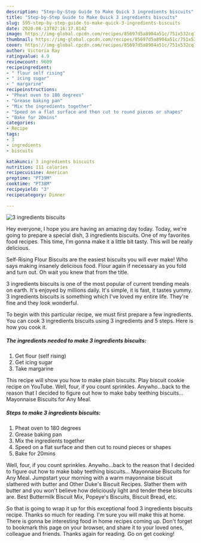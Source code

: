 ```yaml
---
description: "Step-by-Step Guide to Make Quick 3 ingredients biscuits"
title: "Step-by-Step Guide to Make Quick 3 ingredients biscuits"
slug: 595-step-by-step-guide-to-make-quick-3-ingredients-biscuits
date: 2020-08-13T02:16:17.814Z
image: https://img-global.cpcdn.com/recipes/85697d5a8904a51c/751x532cq70/3-ingredients-biscuits-recipe-main-photo.jpg
thumbnail: https://img-global.cpcdn.com/recipes/85697d5a8904a51c/751x532cq70/3-ingredients-biscuits-recipe-main-photo.jpg
cover: https://img-global.cpcdn.com/recipes/85697d5a8904a51c/751x532cq70/3-ingredients-biscuits-recipe-main-photo.jpg
author: Victoria Ray
ratingvalue: 4.9
reviewcount: 9609
recipeingredient:
- " flour self rising"
- " icing sugar"
- " margarine"
recipeinstructions:
- "Pheat oven to 180 degrees"
- "Grease baking pan"
- "Mix the ingredients together"
- "Speed on a flat surface and then cut to round pieces or shapes"
- "Bake for 20mins"
categories:
- Recipe
tags:
- 3
- ingredients
- biscuits

katakunci: 3 ingredients biscuits 
nutrition: 111 calories
recipecuisine: American
preptime: "PT39M"
cooktime: "PT38M"
recipeyield: "3"
recipecategory: Dinner

---
```



![3 ingredients biscuits](https://img-global.cpcdn.com/recipes/85697d5a8904a51c/751x532cq70/3-ingredients-biscuits-recipe-main-photo.jpg)

Hey everyone, I hope you are having an amazing day today. Today, we're going to prepare a special dish, 3 ingredients biscuits. One of my favorites food recipes. This time, I'm gonna make it a little bit tasty. This will be really delicious.

Self-Rising Flour Biscuits are the easiest biscuits you will ever make! Who says making insanely delicious food. Flour again if necessary as you fold and turn out. Oh wait you knew that from the title.

3 ingredients biscuits is one of the most popular of current trending meals on earth. It's enjoyed by millions daily. It's simple, it is fast, it tastes yummy. 3 ingredients biscuits is something which I've loved my entire life. They're fine and they look wonderful.


To begin with this particular recipe, we must first prepare a few ingredients. You can cook 3 ingredients biscuits using 3 ingredients and 5 steps. Here is how you cook it.

<!--inarticleads1-->

##### The ingredients needed to make 3 ingredients biscuits:

1. Get  flour (self rising)
1. Get  icing sugar
1. Take  margarine


This recipe will show you how to make plain biscuits. Play biscuit cookie recipe on YouTube. Well, four, if you count sprinkles. Anywho…back to the reason that I decided to figure out how to make baby teething biscuits… Mayonnaise Biscuits for Any Meal. 

<!--inarticleads2-->

##### Steps to make 3 ingredients biscuits:

1. Pheat oven to 180 degrees
1. Grease baking pan
1. Mix the ingredients together
1. Speed on a flat surface and then cut to round pieces or shapes
1. Bake for 20mins


Well, four, if you count sprinkles. Anywho…back to the reason that I decided to figure out how to make baby teething biscuits… Mayonnaise Biscuits for Any Meal. Jumpstart your morning with a warm mayonnaise biscuit slathered with butter and Other Duke&#39;s Biscuit Recipes. Slather them with butter and you won&#39;t believe how deliciously light and tender these biscuits are. Best Buttermilk Biscuit Mix, Popeye&#39;s Biscuits, Biscuit Bread, etc. 

So that is going to wrap it up for this exceptional food 3 ingredients biscuits recipe. Thanks so much for reading. I'm sure you will make this at home. There is gonna be interesting food in home recipes coming up. Don't forget to bookmark this page on your browser, and share it to your loved ones, colleague and friends. Thanks again for reading. Go on get cooking!
